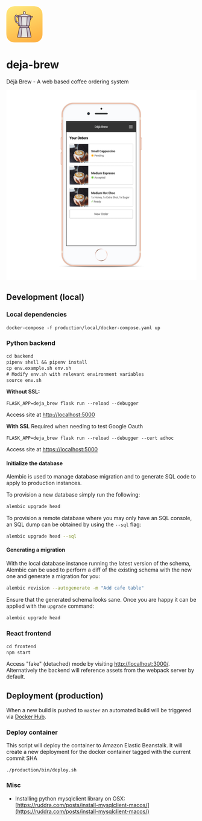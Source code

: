 <img src="doc/img/masked_icon.png" alt="App Icon" width="96px" />

# deja-brew

Déjà Brew - A web based coffee ordering system

![Screenshot: My Orders page](doc/img/my_orders.png)

## Development (local)

### Local dependencies

```
docker-compose -f production/local/docker-compose.yaml up
```

### Python backend

```
cd backend
pipenv shell && pipenv install
cp env.example.sh env.sh
# Modify env.sh with relevant environment variables
source env.sh
```

**Without SSL:**

```
FLASK_APP=deja_brew flask run --reload --debugger
```

Access site at [http://localhost:5000](http://localhost:5000)

**With SSL**
Required when needing to test Google Oauth

```
FLASK_APP=deja_brew flask run --reload --debugger --cert adhoc
``` 

Access site at [https://localhost:5000](https://localhost:5000)

#### Initialize the database

Alembic is used to manage database migration and to generate SQL code to apply to production 
instances.

To provision a new database simply run the following:

```sh
alembic upgrade head
```

To provision a remote database where you may only have an SQL console, an SQL dump can be obtained
by using the `--sql` flag:

```sh
alembic upgrade head --sql
```

#### Generating a migration

With the local database instance running the latest version of the schema, Alembic can be used 
to perform a diff of the existing schema with the new one and generate a migration for you:

```sh
alembic revision --autogenerate -m "Add cafe table"
```

Ensure that the generated schema looks sane. Once you are happy it can be applied with the 
`upgrade` command:

```sh
alembic upgrade head
```

### React frontend

```
cd frontend
npm start
```

Access "fake" (detached) mode by visiting [http://localhost:3000/](http://localhost:3000/). 
Alternatively the backend will reference assets from the webpack server by default. 

## Deployment (production)

When a new build is pushed to `master` an automated build will be triggered via 
[Docker Hub](https://hub.docker.com/r/nickw444/deja-brew).

### Deploy container

This script will deploy the container to Amazon Elastic Beanstalk. It will create a new deployment 
for the docker container tagged with the current commit SHA 

```
./production/bin/deploy.sh
```

### Misc

* Installing python mysqlclient library on OSX: [https://ruddra.com/posts/install-mysqlclient-macos/](https://ruddra.com/posts/install-mysqlclient-macos/)
